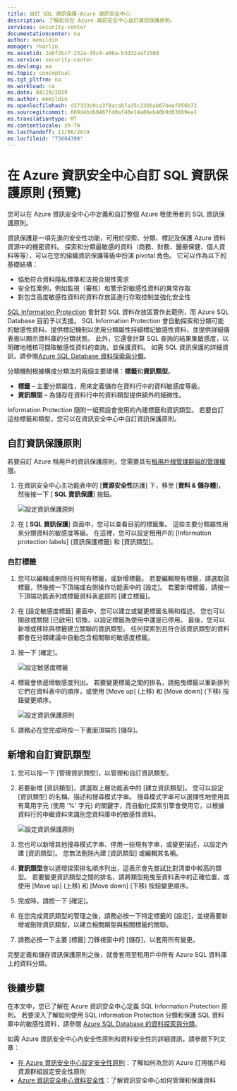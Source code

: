 ```yaml
---
title: 自訂 SQL 資訊保護-Azure 資訊安全中心
description: 了解如何在 Azure 資訊安全中心自訂資訊保護原則。
services: security-center
documentationcenter: na
author: memildin
manager: rkarlin
ms.assetid: 2ebf2bc7-232a-45c4-a06a-b3d32aaf2500
ms.service: security-center
ms.devlang: na
ms.topic: conceptual
ms.tgt_pltfrm: na
ms.workload: na
ms.date: 04/29/2019
ms.author: memildin
ms.openlocfilehash: d37333c0ca3f8acab7a35c23bbab67beef056b72
ms.sourcegitcommit: 609d4bdb0467fd0af40e14a86eb40b9d03669ea1
ms.translationtype: MT
ms.contentlocale: zh-TW
ms.lasthandoff: 11/06/2019
ms.locfileid: "73664398"
---
```

# <a name="customize-the-sql-information-protection-policy-in-azure-security-center-preview"></a>在 Azure 資訊安全中心自訂 SQL 資訊保護原則 (預覽)
 
您可以在 Azure 資訊安全中心中定義和自訂整個 Azure 租使用者的 SQL 資訊保護原則。

資訊保護是一項先進的安全性功能，可用於探索、分類、標記及保護 Azure 資料資源中的機密資料。 探索和分類最敏感的資料（商務、財務、醫療保健、個人資料等等），可以在您的組織資訊保護等級中扮演 pivotal 角色。 它可以作為以下的基礎結構：
- 協助符合資料隱私標準和法規合規性需求
- 安全性案例，例如監視（審核）和警示對敏感性資料的異常存取
- 對包含高度敏感性資料的資料存放區進行存取控制並強化安全性
 
[SQL Information Protection](../sql-database/sql-database-data-discovery-and-classification.md) 會針對 SQL 資料存放區實作此範例，而 Azure SQL Database 目前予以支援。 SQL Information Protection 會自動探索和分類可能的敏感性資料、提供標記機制以使用分類屬性持續標記敏感性資料，並提供詳細儀表板以顯示資料庫的分類狀態。 此外，它還會計算 SQL 查詢的結果集敏感度，以明確地稽核可擷取敏感性資料的查詢，並保護資料。 如需 SQL 資訊保護的詳細資訊，請參閱[Azure SQL Database 資料探索與分類](../sql-database/sql-database-data-discovery-and-classification.md)。
 
分類機制根據構成分類法的兩個主要建構：**標籤**和**資訊類型**。
- **標籤** – 主要分類屬性，用來定義儲存在資料行中的資料敏感度等級。 
- **資訊類型** – 為儲存在資料行中的資料類型提供額外的細微性。
 
Information Protection 隨附一組預設會使用的內建標籤和資訊類型。 若要自訂這些標籤和類型，您可以在資訊安全中心中自訂資訊保護原則。
 
## <a name="customize-the-information-protection-policy"></a>自訂資訊保護原則
若要自訂 Azure 租用戶的資訊保護原則，您需要具有[租用戶根管理群組的管理權限](security-center-management-groups.md)。 
 
1. 在資訊安全中心主功能表中的 [**資源安全性**防護] 下，移至 [**資料 & 儲存體**]，然後按一下 [ **SQL 資訊保護**] 按鈕。

   ![設定資訊保護原則](./media/security-center-info-protection-policy/security-policy.png) 
 
2. 在 [ **SQL 資訊保護**] 頁面中，您可以查看目前的標籤集。 這些主要分類屬性用來分類資料的敏感度等級。 在這裡，您可以設定租用戶的 [Information protection labels] \(資訊保護標籤\) 和 [資訊類型]。 
 
### <a name="customizing-labels"></a>自訂標籤
 
1. 您可以編輯或刪除任何現有標籤，或新增標籤。 若要編輯現有標籤，請選取該標籤，然後按一下頂端或右側操作功能表中的 [設定]。 若要新增標籤，請按一下頂端功能表列或標籤資料表底部的 [建立標籤]。
2. 在 [設定敏感度標籤] 畫面中，您可以建立或變更標籤名稱和描述。 您也可以開啟或關閉 [已啟用] 切換，以設定標籤為使用中還是已停用。 最後，您可以新增或移除與標籤建立關聯的資訊類型。 任何探索到且符合該資訊類型的資料都會在分類建議中自動包含相關聯的敏感度標籤。
3. 按一下 [確定]。
 
   ![設定敏感度標籤](./media/security-center-info-protection-policy/config-sensitivity-label.png)
 
4. 標籤會依遞增敏感度列出。 若要變更標籤之間的排名，請拖曳標籤以重新排列它們在資料表中的順序，或使用 [Move up] \(上移\) 和 [Move down] \(下移\) 按鈕變更順序。 
 
    ![設定資訊保護原則](./media/security-center-info-protection-policy/move-up.png)
 
5. 請務必在您完成時按一下畫面頂端的 [儲存]。
 
 
## <a name="adding-and-customizing-information-types"></a>新增和自訂資訊類型
 
1. 您可以按一下 [管理資訊類型]，以管理和自訂資訊類型。
2. 若要新增 [資訊類型]，請選取上層功能表中的 [建立資訊類型]。 您可以設定 [資訊類型] 的名稱、描述和搜尋模式字串。 搜尋模式字串可以選擇性地使用具有萬用字元 (使用 '%' 字元) 的關鍵字，而自動化探索引擎會使用它，以根據資料行的中繼資料來識別您資料庫中的敏感性資料。
 
    ![設定資訊保護原則](./media/security-center-info-protection-policy/info-types.png)
 
3. 您也可以新增其他搜尋模式字串、停用一些現有字串，或變更描述，以設定內建 [資訊類型]。 您無法刪除內建 [資訊類型] 或編輯其名稱。 
4. **資訊類型**會以遞增探索排名順序列出，這表示會先嘗試比對清單中較高的類型。 若要變更資訊類型之間的排名，請將類型拖曳至資料表中的正確位置，或使用 [Move up] \(上移\) 和 [Move down] \(下移\) 按鈕變更順序。 
5. 完成時，請按一下 [確定]。
6. 在您完成資訊類型的管理之後，請務必按一下特定標籤的 [設定]，並視需要新增或刪除資訊類型，以建立相關類型與相關標籤的關聯。
7. 請務必按一下主要 [標籤] 刀鋒視窗中的 [儲存]，以套用所有變更。
 
完整定義和儲存資訊保護原則之後，就會套用至租用戶中所有 Azure SQL 資料庫上的資料分類。
 
 
## <a name="next-steps"></a>後續步驟
 
在本文中，您已了解在 Azure 資訊安全中心定義 SQL Information Protection 原則。 若要深入了解如何使用 SQL Information Protection 分類和保護 SQL 資料庫中的敏感性資料，請參閱 [Azure SQL Database 的資料探索與分類](../sql-database/sql-database-data-discovery-and-classification.md)。 

如需 Azure 資訊安全中心內安全性原則和資料安全性的詳細資訊，請參閱下列文章：
 
- [在 Azure 資訊安全中心設定安全性原則](tutorial-security-policy.md)：了解如何為您的 Azure 訂用帳戶和資源群組設定安全性原則
- [Azure 資訊安全中心資料安全性](security-center-data-security.md)：了解資訊安全中心如何管理和保護資料